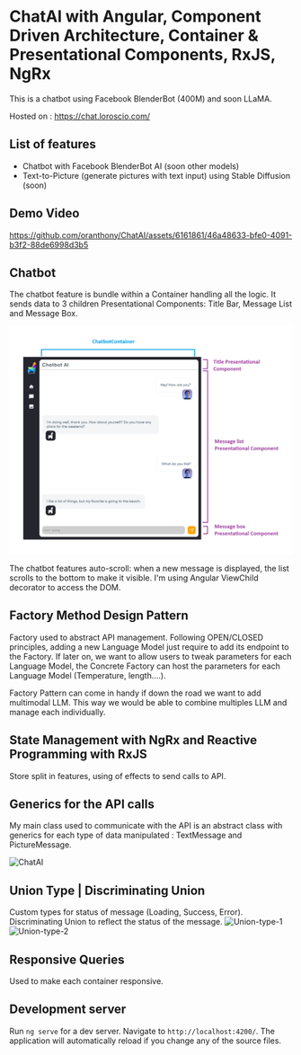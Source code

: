 # ChatAI with Angular, Component Driven Architecture, Container & Presentational Components, RxJS, NgRx

This is a chatbot using Facebook BlenderBot (400M) and soon LLaMA.

Hosted on : https://chat.loroscio.com/

## List of features

- Chatbot with Facebook BlenderBot AI (soon other models)
- Text-to-Picture (generate pictures with text input) using Stable Diffusion (soon)

## Demo Video

https://github.com/oranthony/ChatAI/assets/6161861/46a48633-bfe0-4091-b3f2-88de6998d3b5


## Chatbot

The chatbot feature is bundle within a Container handling all the logic. It sends data to 3 children Presentational Components: Title Bar, Message List and Message Box.

![alt text](/doc/component-architecture.png)

The chatbot features auto-scroll: when a new message is displayed, the list scrolls to the bottom to make it visible. I'm using Angular ViewChild decorator to access the DOM.

## Factory Method Design Pattern

Factory used to abstract API management. Following OPEN/CLOSED principles, adding a new Language Model just require to add its endpoint to the Factory. If later on, we want to allow users to tweak parameters for each Language Model, the Concrete Factory can host the parameters for each Language Model (Temperature, length....).

Factory Pattern can come in handy if down the road we want to add multimodal LLM. This way we would be able to combine multiples LLM and manage each individually.

## State Management with NgRx and Reactive Programming with RxJS

Store split in features, using of effects to send calls to API.

## Generics for the API calls

My main class used to communicate with the API is an abstract class with generics for each type of data manipulated : TextMessage and PictureMessage.

![ChatAI](https://github.com/oranthony/ChatAI/assets/6161861/d75ce678-17dd-4e0e-852f-323777ae17e6)

## Union Type | Discriminating Union

Custom types for status of message (Loading, Success, Error). Discriminating Union to reflect the status of the message. 
![Union-type-1](https://github.com/oranthony/ChatAI/assets/6161861/bd7d14ee-8990-4015-9d80-44b0d5f4dc6a)
![Union-type-2](https://github.com/oranthony/ChatAI/assets/6161861/4bf12b82-f103-4499-917e-57fca628d6d9)

## Responsive Queries

Used to make each container responsive.

## Development server

Run `ng serve` for a dev server. Navigate to `http://localhost:4200/`. The application will automatically reload if you change any of the source files.

